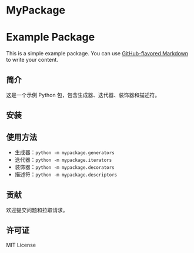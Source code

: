 # MyPackage

# Example Package

This is a simple example package. You can use
[GitHub-flavored Markdown](https://guides.github.com/features/mastering-markdown/)
to write your content.

## 简介
这是一个示例 Python 包，包含生成器、迭代器、装饰器和描述符。

## 安装


## 使用方法
- 生成器：`python -m mypackage.generators`
- 迭代器：`python -m mypackage.iterators`
- 装饰器：`python -m mypackage.decorators`
- 描述符：`python -m mypackage.descriptors`

## 贡献
欢迎提交问题和拉取请求。

## 许可证
MIT License